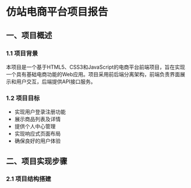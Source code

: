 # 仿站电商平台项目报告

## 一、项目概述

### 1.1 项目背景
本项目是一个基于HTML5、CSS3和JavaScript的电商平台前端项目，旨在实现一个具有基础电商功能的Web应用。项目采用前后端分离架构，前端负责界面展示和用户交互，后端提供API接口服务。

### 1.2 项目目标
- 实现用户登录注册功能
- 展示商品列表及详情
- 提供个人中心管理
- 实现响应式页面布局
- 确保良好的用户体验

## 二、项目实现步骤

### 2.1 项目结构搭建 